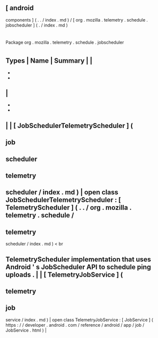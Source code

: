 [
android
-
components
]
(
.
.
/
index
.
md
)
/
[
org
.
mozilla
.
telemetry
.
schedule
.
jobscheduler
]
(
.
/
index
.
md
)
#
#
Package
org
.
mozilla
.
telemetry
.
schedule
.
jobscheduler
#
#
#
Types
|
Name
|
Summary
|
|
-
-
-
|
-
-
-
|
|
[
JobSchedulerTelemetryScheduler
]
(
-
job
-
scheduler
-
telemetry
-
scheduler
/
index
.
md
)
|
open
class
JobSchedulerTelemetryScheduler
:
[
TelemetryScheduler
]
(
.
.
/
org
.
mozilla
.
telemetry
.
schedule
/
-
telemetry
-
scheduler
/
index
.
md
)
<
br
>
TelemetryScheduler
implementation
that
uses
Android
'
s
JobScheduler
API
to
schedule
ping
uploads
.
|
|
[
TelemetryJobService
]
(
-
telemetry
-
job
-
service
/
index
.
md
)
|
open
class
TelemetryJobService
:
[
JobService
]
(
https
:
/
/
developer
.
android
.
com
/
reference
/
android
/
app
/
job
/
JobService
.
html
)
|
